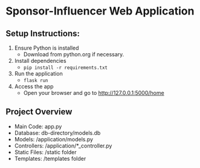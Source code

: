 # Sponsor-Influencer Web Application

## Setup Instructions:
  1.	Ensure Python is installed
        - Download from python.org if necessary.
  2.	Install dependencies
        - `pip install -r requirements.txt`
  3.	Run the application
        - `flask run`
  4.	Access the app
        - Open your browser and go to http://127.0.0.1:5000/home

## Project Overview
  -	Main Code: app.py
  -	Database: db-directory/models.db
  -	Models: /application/models.py
  -	Controllers: /application/*_controller.py
  -	Static Files: /static folder
  -	Templates: /templates folder

